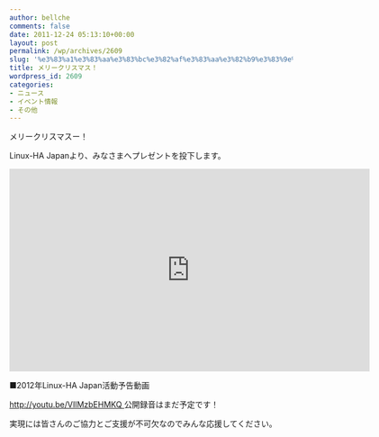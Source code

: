 ```yaml
---
author: bellche
comments: false
date: 2011-12-24 05:13:10+00:00
layout: post
permalink: /wp/archives/2609
slug: '%e3%83%a1%e3%83%aa%e3%83%bc%e3%82%af%e3%83%aa%e3%82%b9%e3%83%9e%e3%82%b9%ef%bc%81'
title: メリークリスマス！
wordpress_id: 2609
categories:
- ニュース
- イベント情報
- その他
---
```


メリークリスマスー！

Linux-HA Japanより、みなさまへプレゼントを投下します。



<iframe width="640" height="360" src="http://www.youtube.com/embed/VIlMzbEHMKQ" frameborder="0" allowfullscreen></iframe>


■2012年Linux-HA Japan活動予告動画

[http://youtu.be/VIlMzbEHMKQ
](http://youtu.be/VIlMzbEHMKQ)
公開録音はまだ予定です！

実現には皆さんのご協力とご支援が不可欠なのでみんな応援してください。
